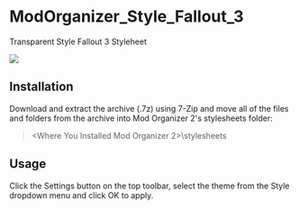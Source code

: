 # ModOrganizer_Style_Fallout_3
Transparent Style Fallout 3 Styleheet

![](https://i.imgur.com/SegSaOp.png)

## Installation

Download and extract the archive (.7z) using 7-Zip and move all of the files and folders from the archive into Mod Organizer 2's stylesheets folder:

> <Where You Installed Mod Organizer 2>\stylesheets

## Usage

Click the Settings button on the top toolbar, select the theme from the Style dropdown menu and click OK to apply.
